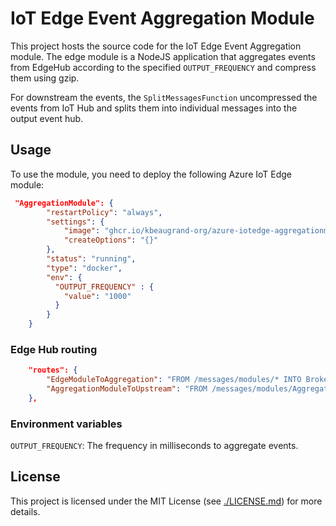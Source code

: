 # IoT Edge Event Aggregation Module

This project hosts the source code for the IoT Edge Event Aggregation module.
The edge module is a NodeJS application that aggregates events from EdgeHub according to the specified ``OUTPUT_FREQUENCY`` and compress them using gzip.

For downstream the events, the ``SplitMessagesFunction`` uncompressed the events from IoT Hub and splits them into individual messages into the output event hub.

## Usage

To use the module, you need to deploy the following Azure IoT Edge module:

```json
 "AggregationModule": {
        "restartPolicy": "always",
        "settings": {
            "image": "ghcr.io/kbeaugrand-org/azure-iotedge-aggregationmodule:latest",
            "createOptions": "{}"
        },
        "status": "running",
        "type": "docker",
        "env": {
          "OUTPUT_FREQUENCY" : {
            "value": "1000"
          }
        }
    }
```

### Edge Hub routing

```json
    "routes": {
        "EdgeModuleToAggregation": "FROM /messages/modules/* INTO BrokeredEndpoint(\"/modules/AggregationModule/inputs/inputMessage\")",
        "AggregationModuleToUpstream": "FROM /messages/modules/AggregationModule/outputs/* INTO $upstream"
    },
```

### Environment variables

```OUTPUT_FREQUENCY```: The frequency in milliseconds to aggregate events.

## License

This project is licensed under the MIT License (see [./LICENSE.md](LICENSE.md)) for more details.
